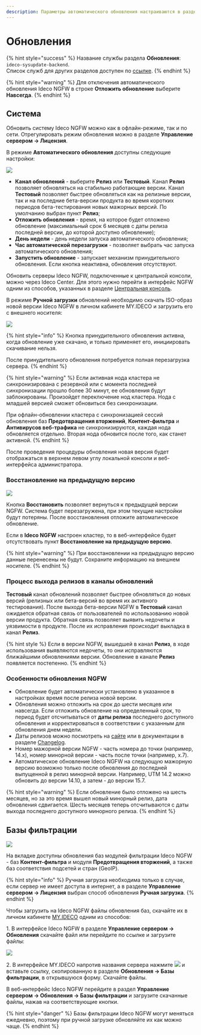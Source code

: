 ```yaml
---
description: Параметры автоматического обновления настраиваются в разделе Управление сервером -> Обновления.
---
```


# Обновления

{% hint style="success" %}
Название службы раздела **Обновления**: `ideco-sysupdate-backend`. \
Список служб для других разделов доступен по [ссылке](/settings/server-management/terminal/README.md).
{% endhint %}

{% hint style="warning" %}
Для отключения автоматического обновления Ideco NGFW в строке **Отложить обновление** выберите **Навсегда**.
{% endhint %}

## Система

Обновить систему Ideco NGFW можно как в офлайн-режиме, так и по сети. Отрегулировать режим обновления можно в разделе **Управление сервером -> Лицензия**.

В режиме **Автоматического обновления** доступны следующие настройки:

![](/.gitbook/assets/updates.png)

* **Канал обновлений** - выберите **Релиз** или **Тестовый**. Канал **Релиз** позволяет обновляться на стабильно работающие версии. Канал **Тестовый** позволяет быстрее обновляться как на релизные версии, так и на последние бета-версии продукта во время коротких периодов бета-тестирования новых мажорных версий. По умолчанию выбран пункт **Релиз**;
* **Отложить обновления** - время, на которое будет отложено обновление (максимальный срок 6 месяцев с даты релиза последней версии, до которой доступно обновление);
* **День недели** - день недели запуска автоматического обновления;
* **Час автоматической перезагрузки** - позволяет выбрать час запуска автоматического обновления;
* **Запустить обновление** - запускает механизм принудительного обновления. Если кнопка неактивна, обновления отсутствуют.

Обновить серверы Ideco NGFW, подключенные к центральной консоли, можно через Ideco Center. Для этого нужно перейти в интерфейс NGFW одним из способов, указанных в разделе [Центральная консоль](/settings-cc/README.md). 

В режиме **Ручной загрузки** обновлений необходимо скачать ISO-образ новой версии Ideco NGFW в личном кабинете MY.IDECO и загрузить его с внешнего носителя:

![](/.gitbook/assets/updates1.png)

{% hint style="info" %}
Кнопка принудительного обновления активна, когда обновление уже скачано, и только применяет его, инициировать скачивание нельзя.

После принудительного обновления потребуется полная перезагрузка сервера. 
{% endhint %}

{% hint style="warning" %}
Если активная нода кластера не синхронизирована с резервной или с момента последней синхронизации прошло более 30 минут, ее обновления будут заблокированы. Произойдет переключение нод кластера. Нода с младшей версией сможет обновиться без синхронизации.

При офлайн-обновлении кластера с синхронизацией сессий обновления баз **Предотвращения вторжений**, **Контент-фильтра** и **Антивирусов веб-трафика** не синхронизируются, каждая нода обновляется отдельно. Вторая нода обновится после того, как станет активной.
{% endhint %}

После проведения процедуры обновления новая версия будет отображаться в верхнем левом углу локальной консоли и веб-интерфейса администратора.

### Восстановление на предыдущую версию

![](/.gitbook/assets/updates2.png)

Кнопка **Восстановить** позволяет вернуться к предыдущей версии NGFW. Система будет перезагружена, при этом текущие настройки будут потеряны. После восстановления отложите автоматическое обновление.

Если в **Ideco NGFW** настроен кластер, то в веб-интерфейсе будет отсутствовать пункт **Восстановление на предыдущую версию**.

{% hint style="warning" %}
При восстановлении на предыдущую версию данные перенесены не будут. Сохраните информацию на внешнем носителе.
{% endhint %}

### Процесс выхода релизов в каналы обновлений

**Тестовый** канал обновлений позволяет быстрее обновляться до новых версий (релизных или бета-версий во время их активного тестирования). После выхода бета-версии NGFW в **Тестовый** канал ожидается обратная связь от пользователей по использованию новой версии продукта. Обратная связь позволяет выявить недочеты и уязвимости в продукте. После их исправления происходит выкладка в канал **Релиз**.

{% hint style %}
Если в версии NGFW, вышедшей в канал **Релиз**, в ходе использования выявляются недочеты, то они исправляются ближайшими обновлениями версии. Обновление в канале **Релиз** появляется постепенно.
{% endhint %}

### Особенности обновления NGFW

* Обновление будет автоматически установлено в указанное в настройках время после релиза новой версии.
* Обновления можно отложить на срок до шести месяцев или навсегда. Если отложить обновление на определенный срок, то период будет отсчитываться от **даты релиза** последнего доступного обновления и корректироваться в соответствии с указанным для обновления днем недели. 
* Даты релизов можно посмотреть на [сайте](https://ideco.ru/changelog) или в документации в разделе [Changelog](/changelog/ideco-utm/README.md).
* Номер мажорной версии NGFW - часть номера до точки (например, 14.x), номер минорной версии - часть после точки (например, x.7).
* Автоматическое обновление Ideco NGFW на следующую мажорную версию возможно только после обновления до последней выпущенной в релиз минорной версии. Например, UTM 14.2 можно обновить до версии 14.10, а затем - до версии 15.7. 

{% hint style="warning" %}
Если обновление было отложено на шесть месяцев, но за это время вышел новый минорный релиз, дата обновления сдвигается. Шесть месяцев теперь отсчитываются с даты выхода последнего доступного минорного релиза.
{% endhint %}

## Базы фильтрации

![](/.gitbook/assets/selfupdate.png)

На вкладке доступны обновления баз модулей фильтрации Ideco NGFW - баз **Контент-фильтра** и модуля **Предотвращения вторжений**, а также баз соответствия подсетей и стран (GeoIP). 

{% hint style="info" %}
Ручная загрузка необходима только в случае, если сервер не имеет доступа в интернет, а в разделе **Управление сервером -> Лицензия** выбран способ обновления **Ручная загрузка**.
{% endhint %}

Чтобы загрузить на Ideco NGFW файлы обновления баз, скачайте их в личном кабинете [MY.IDECO](https://my.ideco.ru/) одним из способов: 

1\. В интерфейсе Ideco NGFW в разделе **Управление сервером -> Обновления** скачайте файл или перейдите по ссылке и загрузите файлы:

![](/.gitbook/assets/my-ideco-ngfw.png)

2\. В интерфейсе MY.IDECO напротив названия сервера нажмите ![](/.gitbook/assets/icon-download.png) и вставьте ссылку, скопированную в разделе **Обновления -> Базы фильтрации**, в открывшуюся форму. Скачайте файлы.

В веб-интерфейс Ideco NGFW перейдите в раздел **Управление сервером -> Обновления -> Базы фильтрации** и загрузите скачанные файлы, нажав на соответствующие кнопки.

{% hint style="danger" %}
Базы фильтрации Ideco NGFW могут меняться ежедневно, поэтому при ручной загрузке обновляйте их как можно чаще.
{% endhint %}